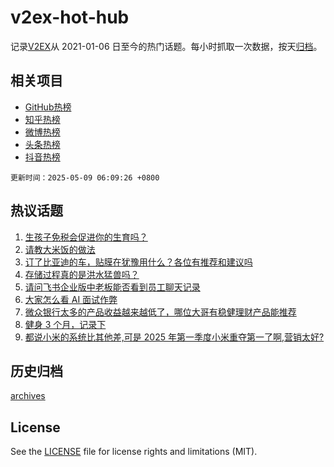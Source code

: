 # v2ex-hot-hub

 记录[V2EX](https://www.v2ex.com/)从 2021-01-06 日至今的热门话题。每小时抓取一次数据，按天[归档](archives)。
 
 ## 相关项目

- [GitHub热榜](https://github.com/snaildev/github-hot-hub)
- [知乎热榜](https://github.com/snaildev/zhihu-hot-hub)
- [微博热榜](https://github.com/snaildev/weibo-hot-hub)
- [头条热榜](https://github.com/snaildev/toutiao-hot-hub)
- [抖音热榜](https://github.com/snaildev/douyin-hot-hub)


 `更新时间：2025-05-09 06:09:26 +0800`

## 热议话题

1. [生孩子免税会促进你的生育吗？](https://www.v2ex.com/t/1130370)
1. [请教大米饭的做法](https://www.v2ex.com/t/1130342)
1. [订了比亚迪的车，贴膜在犹豫用什么？各位有推荐和建议吗](https://www.v2ex.com/t/1130362)
1. [存储过程真的是洪水猛兽吗？](https://www.v2ex.com/t/1130319)
1. [请问飞书企业版中老板能否看到员工聊天记录](https://www.v2ex.com/t/1130318)
1. [大家怎么看 AI 面试作弊](https://www.v2ex.com/t/1130311)
1. [微众银行太多的产品收益越来越低了，哪位大哥有稳健理财产品能推荐](https://www.v2ex.com/t/1130308)
1. [健身 3 个月，记录下](https://www.v2ex.com/t/1130335)
1. [都说小米的系统比其他差,可是 2025 年第一季度小米重夺第一了啊,营销太好?](https://www.v2ex.com/t/1130404)

## 历史归档

[archives](archives)

## License

See the [LICENSE](LICENSE) file for license rights and limitations (MIT).
